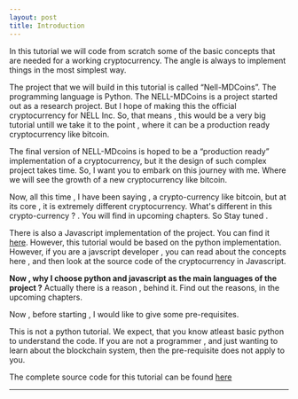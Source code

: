 ```yaml
---
layout: post
title: Introduction
---
```


In this tutorial we will code from scratch some of the basic concepts that are needed for a working cryptocurrency. The angle is always to implement things in the most simplest way.

The project that we will build in this tutorial is called “Nell-MDCoins”. The programming language is Python. The NELL-MDCoins is a project started out as a research project. But I hope of making this the official cryptocurrency for NELL Inc. So, that means , this would be a very big tutorial untill we take it to the point , where it can be a production ready cryptocurrency like bitcoin.

The final version of NELL-MDcoins is hoped to be a “production ready” implementation of a cryptocurrency, but it the design of such complex project takes time. So, I want you to embark on this journey with me. Where we will see the growth of a new cryptocurrency like bitcoin.

Now, all this time , I have been saying , a crypto-currency like bitcoin, but at its core , it is extremely different cryptocurrency. What's different in this crypto-currency ? . You will find in upcoming chapters. So Stay tuned .

There is also a Javascript implementation of the project. You can find it [here](https://github.com/justdvnsh/nell-mdcoins-js). However, this tutorial would be based on the python implementation. However, if you are a javscript developer , you can read about the concepts here , and then look at the source code of the cryptocurrency in Javascript. 

__Now , why I choose python and javascript as the main languages of the project ?__ Actually there is a reason , behind it. Find out the reasons, in the upcoming chapters.

Now , before starting , I would like to give some pre-requisites.

<div class="message">
    This is not a python tutorial. We expect, that you know atleast basic python to understand the code. If you are not a programmer , and just wanting to learn about the blockchain system, then the pre-requisite does not apply to you. 
</div>

The complete source code for this tutorial can be found [here](https://github.com/justdvnsh/nell-mdcoins)

---
